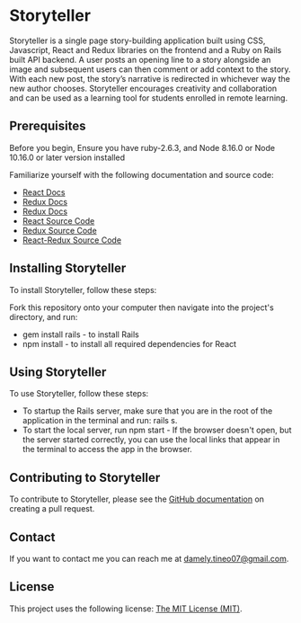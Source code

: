 # Storyteller
Storyteller is a single page story-building application built using CSS, Javascript, React and Redux libraries on the frontend and a Ruby on Rails built API backend.
A user posts an opening line to a story alongside an image and subsequent users can then comment or add context to the story. With each new post, the story’s narrative is redirected in whichever way the new author chooses. Storyteller encourages creativity and collaboration and can be used as a learning tool for students enrolled in remote learning.

## Prerequisites
Before you begin, Ensure you have ruby-2.6.3, and Node 8.16.0 or Node 10.16.0 or later version installed

Familiarize yourself with the following documentation and source code:
* [React Docs](https://reactjs.org/)
* [Redux Docs](https://redux.js.org/)
* [Redux Docs](https://redux.js.org/)
* [React Source Code](https://github.com/facebook/react/tree/master/packages/react/src)
* [Redux Source Code](https://github.com/reduxjs/redux/tree/master/src)
* [React-Redux Source Code](https://github.com/reduxjs/react-redux/tree/master/src/connect)

## Installing Storyteller
To install Storyteller, follow these steps:

Fork this repository onto your computer then navigate into the project's directory, and run:
- gem install rails - to install Rails 
- npm install - to install all required dependencies for React

## Using Storyteller
To use Storyteller, follow these steps:
- To startup the Rails server, make sure that you are in the root of the application in the terminal and run: rails s. 
- To start the local server, run npm start - If the browser doesn't open, but the server started correctly, you can use the local links that appear in the terminal to access the app in the browser.  

## Contributing to Storyteller
To contribute to Storyteller, please see the [GitHub documentation](https://help.github.com/en/github/collaborating-with-issues-and-pull-requests/creating-a-pull-request) on creating a pull request.

## Contact
If you want to contact me you can reach me at damely.tineo07@gmail.com.

## License
This project uses the following license: [The MIT License (MIT)](https://opensource.org/licenses/MIT).

